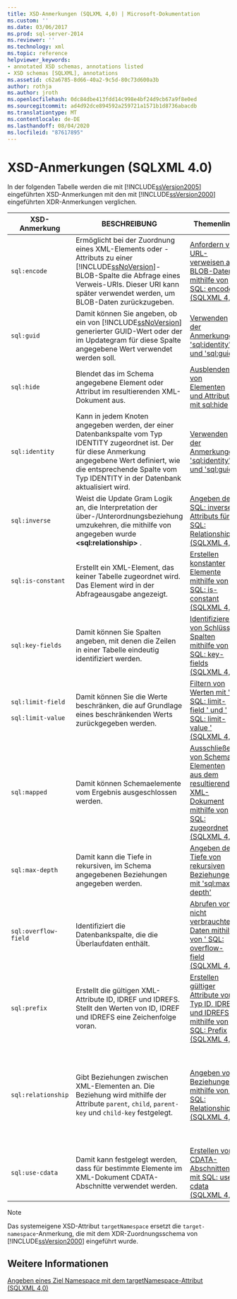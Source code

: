```yaml
---
title: XSD-Anmerkungen (SQLXML 4,0) | Microsoft-Dokumentation
ms.custom: ''
ms.date: 03/06/2017
ms.prod: sql-server-2014
ms.reviewer: ''
ms.technology: xml
ms.topic: reference
helpviewer_keywords:
- annotated XSD schemas, annotations listed
- XSD schemas [SQLXML], annotations
ms.assetid: c62a6785-8d66-40a2-9c5d-80c73d600a3b
author: rothja
ms.author: jroth
ms.openlocfilehash: 0dc84dbe413fdd14c998e4bf24d9cb67a9f8e0ed
ms.sourcegitcommit: ad4d92dce894592a259721a1571b1d8736abacdb
ms.translationtype: MT
ms.contentlocale: de-DE
ms.lasthandoff: 08/04/2020
ms.locfileid: "87617895"
---
```

# <a name="xsd-annotations-sqlxml-40"></a>XSD-Anmerkungen (SQLXML 4.0)
  In der folgenden Tabelle werden die mit [!INCLUDE[ssVersion2005](../../includes/ssversion2005-md.md)] eingeführten XSD-Anmerkungen mit den mit [!INCLUDE[ssVersion2000](../../includes/ssversion2000-md.md)] eingeführten XDR-Anmerkungen verglichen.  
  
|XSD-Anmerkung|BESCHREIBUNG|Themenlink|XDR-Anmerkung|  
|--------------------|-----------------|----------------|--------------------|  
|`sql:encode`|Ermöglicht bei der Zuordnung eines XML-Elements oder -Attributs zu einer [!INCLUDE[ssNoVersion](../../includes/ssnoversion-md.md)]-BLOB-Spalte die Abfrage eines Verweis-URIs. Dieser URI kann später verwendet werden, um BLOB-Daten zurückzugeben.|[Anfordern von URL-verweisen auf BLOB-Daten mithilfe von SQL: encode &#40;SQLXML 4,0&#41;](requesting-url-references-to-blob-data-using-sql-encode-sqlxml-4-0.md)|`url-encode`|  
|`sql:guid`|Damit können Sie angeben, ob ein von [!INCLUDE[ssNoVersion](../../includes/ssnoversion-md.md)] generierter GUID-Wert oder der im Updategram für diese Spalte angegebene Wert verwendet werden soll.|[Verwenden der Anmerkungen 'sql:identity' und 'sql:guid'](using-the-sql-identity-and-sql-guid-annotations.md)|Nicht unterstützt|  
|`sql:hide`|Blendet das im Schema angegebene Element oder Attribut im resultierenden XML-Dokument aus.|[Ausblenden von Elementen und Attributen mit sql:hide](hiding-elements-and-attributes-by-using-sql-hide.md)|Nicht unterstützt|  
|`sql:identity`|Kann in jedem Knoten angegeben werden, der einer Datenbankspalte vom Typ IDENTITY zugeordnet ist. Der für diese Anmerkung angegebene Wert definiert, wie die entsprechende Spalte vom Typ IDENTITY in der Datenbank aktualisiert wird.|[Verwenden der Anmerkungen 'sql:identity' und 'sql:guid'](using-the-sql-identity-and-sql-guid-annotations.md)|Nicht unterstützt|  
|`sql:inverse`|Weist die Update Gram Logik an, die Interpretation der über-/Unterordnungsbeziehung umzukehren, die mithilfe von angegeben wurde **\<sql:relationship>** .|[Angeben des SQL: inverse-Attributs für SQL: Relationship &#40;SQLXML 4,0&#41;](specifying-the-sql-inverse-attribute-on-sql-relationship-sqlxml-4-0.md)|Nicht unterstützt|  
|`sql:is-constant`|Erstellt ein XML-Element, das keiner Tabelle zugeordnet wird. Das Element wird in der Abfrageausgabe angezeigt.|[Erstellen konstanter Elemente mithilfe von SQL: is-constant &#40;SQLXML 4,0&#41;](creating-constant-elements-using-sql-is-constant-sqlxml-4-0.md)|identisch|  
|`sql:key-fields`|Damit können Sie Spalten angeben, mit denen die Zeilen in einer Tabelle eindeutig identifiziert werden.|[Identifizieren von Schlüssel Spalten mithilfe von SQL: key-fields &#40;SQLXML 4,0&#41;](identifying-key-columns-using-sql-key-fields-sqlxml-4-0.md)|identisch|  
|`sql:limit-field`<br /><br /> `sql:limit-value`|Damit können Sie die Werte beschränken, die auf Grundlage eines beschränkenden Werts zurückgegeben werden.|[Filtern von Werten mit ' SQL: limit-field ' und ' SQL: limit-value ' &#40;SQLXML 4,0&#41;](../sqlxml-annotated-xsd-schemas-xpath-queries/bulk-load-xml/annotation-interpretation-sql-limit-field-and-sql-limit-value.md)|identisch|  
|`sql:mapped`|Damit können Schemaelemente vom Ergebnis ausgeschlossen werden.|[Ausschließen von Schema Elementen aus dem resultierenden XML-Dokument mithilfe von SQL: zugeordnet &#40;SQLXML 4,0&#41;](excluding-schema-elements-from-the-xml-document-using-sql-mapped.md)|`map-field`|  
|`sql:max-depth`|Damit kann die Tiefe in rekursiven, im Schema angegebenen Beziehungen angegeben werden.|[Angeben der Tiefe von rekursiven Beziehungen mit 'sql:max-depth'](specifying-depth-in-recursive-relationships-by-using-sql-max-depth.md)|Nicht unterstützt|  
|`sql:overflow-field`|Identifiziert die Datenbankspalte, die die Überlaufdaten enthält.|[Abrufen von nicht verbrauchten Daten mithilfe von ' SQL: overflow-field &#40;SQLXML 4,0&#41;](../sqlxml-annotated-xsd-schemas-xpath-queries/bulk-load-xml/annotation-interpretation-sql-overflow-field.md)|identisch|  
|`sql:prefix`|Erstellt die gültigen XML-Attribute ID, IDREF und IDREFS. Stellt den Werten von ID, IDREF und IDREFS eine Zeichenfolge voran.|[Erstellen gültiger Attribute vom Typ ID, IDREF und IDREFS mithilfe von SQL: Prefix &#40;SQLXML 4,0&#41;](creating-valid-id-idref-and-idrefs-type-attributes-using-sql-prefix-sqlxml-4-0.md)|identisch|  
|`sql:relationship`|Gibt Beziehungen zwischen XML-Elementen an. Die Beziehung wird mithilfe der Attribute `parent`, `child`, `parent-key` und `child-key` festgelegt.|[Angeben von Beziehungen mithilfe von ' SQL: Relationship ' &#40;SQLXML 4,0&#41;](specifying-relationships-using-sql-relationship-sqlxml-4-0.md)|Die Attributnamen lauten anders:<br /><br /> `key-relation`<br /><br /> `foreign-relation`<br /><br /> `key`<br /><br /> `foreign-key`|  
|`sql:use-cdata`|Damit kann festgelegt werden, dass für bestimmte Elemente im XML-Dokument CDATA-Abschnitte verwendet werden.|[Erstellen von CDATA-Abschnitten mit SQL: use-cdata &#40;SQLXML 4,0&#41;](creating-cdata-sections-using-sql-use-cdata-sqlxml-4-0.md)|identisch|  
  
> [!NOTE]  
>  Das systemeigene XSD-Attribut `targetNamespace` ersetzt die `target-namespace`-Anmerkung, die mit dem XDR-Zuordnungsschema von [!INCLUDE[ssVersion2000](../../includes/ssversion2000-md.md)] eingeführt wurde.  
  
## <a name="see-also"></a>Weitere Informationen  
 [Angeben eines Ziel Namespace mit dem targetNamespace-Attribut &#40;SQLXML 4,0&#41;](specifying-a-target-namespace-using-the-targetnamespace-attribute-sqlxml-4-0.md)  
  
  

